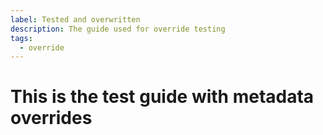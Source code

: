 ```yaml
---
label: Tested and overwritten
description: The guide used for override testing
tags:
  - override
---
```

# This is the test guide with metadata overrides
